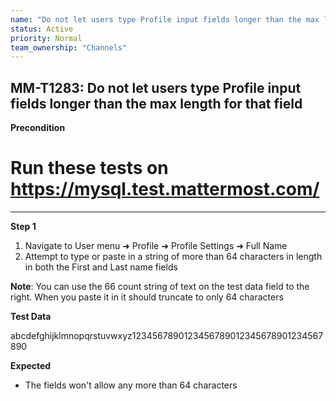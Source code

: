 ```yaml
---
name: "Do not let users type Profile input fields longer than the max length for that field"
status: Active
priority: Normal
team_ownership: "Channels"
---
```


## MM-T1283: Do not let users type Profile input fields longer than the max length for that field

**Precondition**

# Run these tests on <https://mysql.test.mattermost.com/>

---

**Step 1**

1. Navigate to User menu ➜ Profile ➜ Profile Settings ➜ Full Name
2. Attempt to type or paste in a string of more than 64 characters in length in both the First and Last name fields

**Note**: You can use the 66 count string of text on the test data field to the right. When you paste it in it should truncate to only 64 characters

**Test Data**

abcdefghijklmnopqrstuvwxyz1234567890123456789012345678901234567890

**Expected**

- The fields won't allow any more than 64 characters
